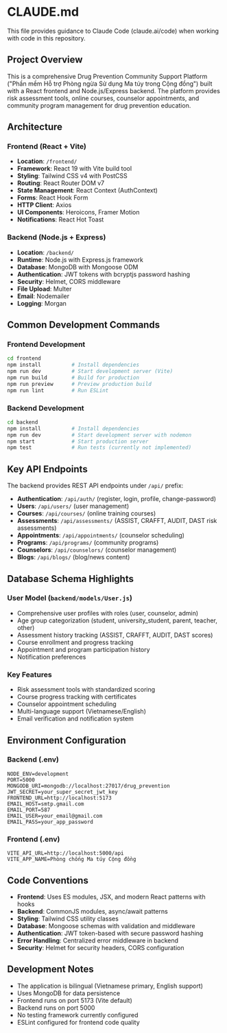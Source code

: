 # CLAUDE.md

This file provides guidance to Claude Code (claude.ai/code) when working with code in this repository.

## Project Overview

This is a comprehensive Drug Prevention Community Support Platform ("Phần mềm Hỗ trợ Phòng ngừa Sử dụng Ma túy trong Cộng đồng") built with a React frontend and Node.js/Express backend. The platform provides risk assessment tools, online courses, counselor appointments, and community program management for drug prevention education.

## Architecture

### Frontend (React + Vite)
- **Location**: `/frontend/`
- **Framework**: React 19 with Vite build tool
- **Styling**: Tailwind CSS v4 with PostCSS
- **Routing**: React Router DOM v7
- **State Management**: React Context (AuthContext)
- **Forms**: React Hook Form
- **HTTP Client**: Axios
- **UI Components**: Heroicons, Framer Motion
- **Notifications**: React Hot Toast

### Backend (Node.js + Express)
- **Location**: `/backend/`
- **Runtime**: Node.js with Express.js framework
- **Database**: MongoDB with Mongoose ODM
- **Authentication**: JWT tokens with bcryptjs password hashing
- **Security**: Helmet, CORS middleware
- **File Upload**: Multer
- **Email**: Nodemailer
- **Logging**: Morgan

## Common Development Commands

### Frontend Development
```bash
cd frontend
npm install          # Install dependencies
npm run dev          # Start development server (Vite)
npm run build        # Build for production
npm run preview      # Preview production build
npm run lint         # Run ESLint
```

### Backend Development
```bash
cd backend
npm install          # Install dependencies
npm run dev          # Start development server with nodemon
npm start            # Start production server
npm test             # Run tests (currently not implemented)
```

## Key API Endpoints

The backend provides REST API endpoints under `/api/` prefix:

- **Authentication**: `/api/auth/` (register, login, profile, change-password)
- **Users**: `/api/users/` (user management)
- **Courses**: `/api/courses/` (online training courses)
- **Assessments**: `/api/assessments/` (ASSIST, CRAFFT, AUDIT, DAST risk assessments)
- **Appointments**: `/api/appointments/` (counselor scheduling)
- **Programs**: `/api/programs/` (community programs)
- **Counselors**: `/api/counselors/` (counselor management)
- **Blogs**: `/api/blogs/` (blog/news content)

## Database Schema Highlights

### User Model (`backend/models/User.js`)
- Comprehensive user profiles with roles (user, counselor, admin)
- Age group categorization (student, university_student, parent, teacher, other)
- Assessment history tracking (ASSIST, CRAFFT, AUDIT, DAST scores)
- Course enrollment and progress tracking
- Appointment and program participation history
- Notification preferences

### Key Features
- Risk assessment tools with standardized scoring
- Course progress tracking with certificates
- Counselor appointment scheduling
- Multi-language support (Vietnamese/English)
- Email verification and notification system

## Environment Configuration

### Backend (.env)
```env
NODE_ENV=development
PORT=5000
MONGODB_URI=mongodb://localhost:27017/drug_prevention
JWT_SECRET=your_super_secret_jwt_key
FRONTEND_URL=http://localhost:5173
EMAIL_HOST=smtp.gmail.com
EMAIL_PORT=587
EMAIL_USER=your_email@gmail.com
EMAIL_PASS=your_app_password
```

### Frontend (.env)
```env
VITE_API_URL=http://localhost:5000/api
VITE_APP_NAME=Phòng chống Ma túy Cộng đồng
```

## Code Conventions

- **Frontend**: Uses ES modules, JSX, and modern React patterns with hooks
- **Backend**: CommonJS modules, async/await patterns
- **Styling**: Tailwind CSS utility classes
- **Database**: Mongoose schemas with validation and middleware
- **Authentication**: JWT token-based with secure password hashing
- **Error Handling**: Centralized error middleware in backend
- **Security**: Helmet for security headers, CORS configuration

## Development Notes

- The application is bilingual (Vietnamese primary, English support)
- Uses MongoDB for data persistence
- Frontend runs on port 5173 (Vite default)
- Backend runs on port 5000
- No testing framework currently configured
- ESLint configured for frontend code quality